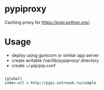 pypiproxy
=========

Caching proxy for https://pypi.python.org/.

Usage
=====

* deploy using gunicorn or similar app server
* create writable /var/lib/pypiproxy/ directory
* create ~/.pip/pip.conf

<pre><code>
[global]
index-url = http://pypi.ostrovok.ru/simple
</code></pre>
